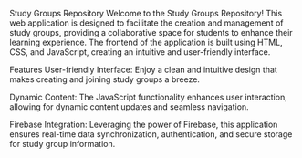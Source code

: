 Study Groups Repository
Welcome to the Study Groups Repository! This web application is designed to facilitate the creation and management of study groups, providing a collaborative space for students to enhance their learning experience. The frontend of the application is built using HTML, CSS, and JavaScript, creating an intuitive and user-friendly interface.

Features
User-friendly Interface: Enjoy a clean and intuitive design that makes creating and joining study groups a breeze.

Dynamic Content: The JavaScript functionality enhances user interaction, allowing for dynamic content updates and seamless navigation.

Firebase Integration: Leveraging the power of Firebase, this application ensures real-time data synchronization, authentication, and secure storage for study group information.
